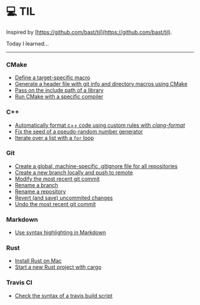 #  :computer: TIL 

Inspired by [https://github.com/bast/til](https://github.com/bast/til).

Today I learned...

---

### CMake
- [Define a target-specific macro](cmake/define_target_specific_macro.md)
- [Generate a header file with git info and directory macros using CMake](cmake/generate_header_file_with_macros.md)
- [Pass on the include path of a library](cmake/pass_on_include_folder_of_library.md)
- [Run CMake with a specific compiler](cmake/specify_compiler.md)

### C++
- [Automatically format c++ code using custom rules with *clang-format*](cpp/use_clang-format.md)
- [Fix the seed of a pseudo-random number generator](cpp/fix_prng_seed.md)
- [Iterate over a list with a ```for``` loop](cpp/iterate_over_list.md)

### Git
- [Create a global, machine-specific .gitignore file for all repositories](git/global_gitignore.md)
- [Create a new branch locally and push to remote](git/create_new_branch_locally.md)
- [Modify the most recent git commit](git/modify_recent_commit.md)
- [Rename a branch](git/rename_branch.md)
- [Rename a repository](git/rename_repository.md)
- [Revert (and save) uncommited changes](git/revert_uncommited_changes.md)
- [Undo the most recent git commit](git/undo_recent_commit.md)
<!-- - [Set up a short-cut for a url](git/shortcut_url.md) -->

### Markdown
- [Use syntax highlighting in Markdown](markdown/use_syntax_highlighting.md)

### Rust
- [Install Rust on Mac](rust/install_rust.md)
- [Start a new Rust project with cargo](rust/start_new_project.md)

### Travis CI

- [Check the syntax of a travis build script](travis/check_script.md)
